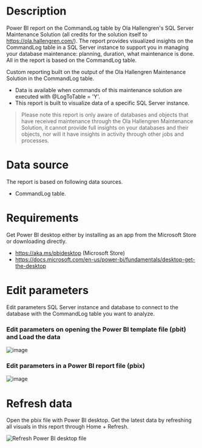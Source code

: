 # Description
Power BI report on the CommandLog table by Ola Hallengren's SQL Server Maintenance Solution (all credits for the solution itself to https://ola.hallengren.com/). The report provides visualized insights on the CommandLog table in a SQL Server instance to support you in managing your database maintenance: planning, duration, what maintenance is done. All in the report is based on the CommandLog table.
 
Custom reporting built on the output of the Ola Hallengren Maintenance Solution in the CommandLog table. 
- Data is available when commands of this maintenance solution are executed with @LogToTable = 'Y'. 
- This report is built to visualize data of a specific SQL Server instance. 
 
> Please note this report is only aware of databases and objects that have received maintenance through the Ola Hallengren Maintenance Solution, it cannot provide full insights on your databases and their objects, nor will it have insights in activity through other jobs and processes.
 
# Data source
The report is based on following data sources.

- CommandLog table.
 
# Requirements
Get Power BI desktop either by installing as an app from the Microsoft Store or downloading directly.

- https://aka.ms/pbidesktop (Microsoft Store)
- https://docs.microsoft.com/en-us/power-bi/fundamentals/desktop-get-the-desktop
 
# Edit parameters 
Edit parameters SQL Server instance and database to connect to the database with the CommandLog table you want to analyze.
### Edit parameters on opening the Power BI template file (pbit) and Load the data
![image](https://user-images.githubusercontent.com/40343254/171740150-f61c1986-3588-4ea1-8485-9c589d31bb77.png)

### Edit parameters in a Power BI report file (pbix)
![image](https://user-images.githubusercontent.com/40343254/171739479-b0a04658-b247-4d95-a67f-5c32dd4df0e2.png)

# Refresh data
Open the pbix file with Power BI desktop. Get the latest data by refreshing all visuals in this report through Home + Refresh.

![Refresh Power BI desktop file](https://user-images.githubusercontent.com/40343254/168686666-e15ca265-430f-463a-a31c-e5dc4953ee3f.png)
